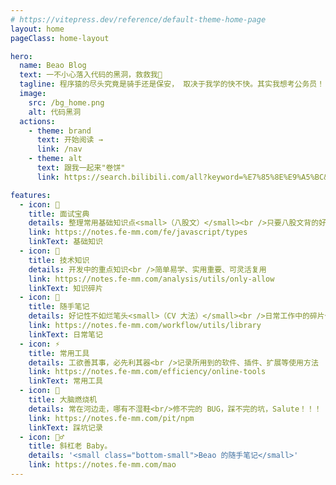 ```yaml
---
# https://vitepress.dev/reference/default-theme-home-page
layout: home
pageClass: home-layout

hero:
  name: Beao Blog
  text: 一不小心落入代码的黑洞，救救我👾
  tagline: 程序猿的尽头究竟是骑手还是保安， 取决于我学的快不快。其实我想考公务员！！！
  image:
    src: /bg_home.png
    alt: 代码黑洞
  actions:
    - theme: brand
      text: 开始阅读 →
      link: /nav
    - theme: alt
      text: 跟我一起来"卷饼"
      link: https://search.bilibili.com/all?keyword=%E7%85%8E%E9%A5%BC&from_source=webtop_search&spm_id_from=333.1007&search_source=5

features:
  - icon: 🙈
    title: 面试宝典
    details: 整理常用基础知识点<small>（八股文）</small><br />只要八股文背的好，面试随便找
    link: https://notes.fe-mm.com/fe/javascript/types
    linkText: 基础知识
  - icon: 🔩
    title: 技术知识
    details: 开发中的重点知识<br />简单易学、实用重要、可灵活复用
    link: https://notes.fe-mm.com/analysis/utils/only-allow
    linkText: 知识碎片
  - icon: 📝
    title: 随手笔记
    details: 好记性不如烂笔头<small>（CV 大法）</small><br />日常工作中的碎片化知识
    link: https://notes.fe-mm.com/workflow/utils/library
    linkText: 日常笔记
  - icon: ⚡️
    title: 常用工具
    details: 工欲善其事，必先利其器<br />记录所用到的软件、插件、扩展等使用方法
    link: https://notes.fe-mm.com/efficiency/online-tools
    linkText: 常用工具
  - icon: 🤡
    title: 大脑燃烧机
    details: 常在河边走，哪有不湿鞋<br/>修不完的 BUG，踩不完的坑，Salute！！！
    link: https://notes.fe-mm.com/pit/npm
    linkText: 踩坑记录
  - icon: 🙋‍♂
    title: 斜杠老 Baby。
    details: '<small class="bottom-small">Beao 的随手笔记</small>'
    link: https://notes.fe-mm.com/mao
---
```


<style>
/*爱的魔力转圈圈*/
.home-layout .image-src:hover {
  transform: translate(-50%, -50%) rotate(666turn);
  transition: transform 59s 1s cubic-bezier(0.3, 0, 0.8, 1);
}

.home-layout .details small {
  opacity: 0.8;
}

.home-layout .bottom-small {
  display: block;
  margin-top: 4em;
  text-align: right;
}
</style>
